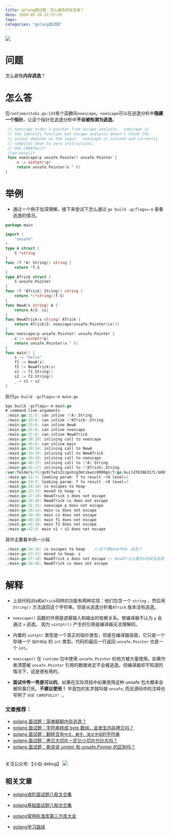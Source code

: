 ```yaml
---
title: golang面试题：怎么避免内存逃逸？
date: 2020-05-16 22:57:55
tags:
categories: "golang面试题"
---
```


![](https://imgconvert.csdnimg.cn/aHR0cHM6Ly9pbWdrci5jbi1iai51ZmlsZW9zLmNvbS9jZDJkODUxZS1hZWQ1LTRlNjYtOGFmNy0wMjczZDc0NDgzNzAucG5n?x-oss-process=image/format,png)

<!-- more -->

# 问题

怎么避免**内存逃逸**？

# 怎么答

在`runtime/stubs.go:133`有个函数叫`noescape`。`noescape`可以在逃逸分析中**隐藏一个指针**。让这个指针在逃逸分析中**不会被检测为逃逸**。

```go
 // noescape hides a pointer from escape analysis.  noescape is
 // the identity function but escape analysis doesn't think the
 // output depends on the input.  noescape is inlined and currently
 // compiles down to zero instructions.
 // USE CAREFULLY!
 //go:nosplit
 func noescape(p unsafe.Pointer) unsafe.Pointer {
     x := uintptr(p)
     return unsafe.Pointer(x ^ 0)
}
```

# 举例

- 通过一个例子加深理解，接下来尝试下怎么通过 `go build -gcflags=-m` 查看逃逸的情况。

```go
package main

import (
	"unsafe"
)
type A struct {
	S *string
}
func (f *A) String() string {
	return *f.S
}
type ATrick struct {
	S unsafe.Pointer
}
func (f *ATrick) String() string {
	return *(*string)(f.S)
}
func NewA(s string) A {
	return A{S: &s}
}
func NewATrick(s string) ATrick {
	return ATrick{S: noescape(unsafe.Pointer(&s))}
}
func noescape(p unsafe.Pointer) unsafe.Pointer {
	x := uintptr(p)
	return unsafe.Pointer(x ^ 0)
}
func main() {
	s := "hello"
	f1 := NewA(s)
	f2 := NewATrick(s)
	s1 := f1.String()
	s2 := f2.String()
	_ = s1 + s2
}
```

执行`go build -gcflags=-m main.go`

```go
$go build -gcflags=-m main.go
# command-line-arguments
./main.go:11:6: can inline (*A).String
./main.go:19:6: can inline (*ATrick).String
./main.go:23:6: can inline NewA
./main.go:31:6: can inline noescape
./main.go:27:6: can inline NewATrick
./main.go:28:29: inlining call to noescape
./main.go:36:6: can inline main
./main.go:38:14: inlining call to NewA
./main.go:39:19: inlining call to NewATrick
./main.go:39:19: inlining call to noescape
./main.go:40:17: inlining call to (*A).String
./main.go:41:17: inlining call to (*ATrick).String
/var/folders/45/qx9lfw2s2zzgvhzg3mtzkwzc0000gn/T/go-build763863171/b001/_gomod_.go:6:6: can inline init.0
./main.go:11:7: leaking param: f to result ~r0 level=2
./main.go:19:7: leaking param: f to result ~r0 level=2
./main.go:24:16: &s escapes to heap
./main.go:23:13: moved to heap: s
./main.go:27:18: NewATrick s does not escape
./main.go:28:45: NewATrick &s does not escape
./main.go:31:15: noescape p does not escape
./main.go:38:14: main &s does not escape
./main.go:39:19: main &s does not escape
./main.go:40:10: main f1 does not escape
./main.go:41:10: main f2 does not escape
./main.go:42:9: main s1 + s2 does not escape
```

其中主要看中间一小段

```go
./main.go:24:16: &s escapes to heap    //这个是NewA中的，逃逸了
./main.go:23:13: moved to heap: s
./main.go:27:18: NewATrick s does not escape // NewATrick里的s的却没逃逸
./main.go:28:45: NewATrick &s does not escape
```

# 解释

- 上段代码对`A`和`ATrick`同样的功能有两种实现：他们包含一个 `string` ，然后用 `String()` 方法返回这个字符串。但是从逃逸分析看`ATrick` 版本没有逃逸。
- `noescape()` 函数的作用是遮蔽输入和输出的依赖关系。使编译器不认为 `p` 会通过 `x` 逃逸， 因为 `uintptr()` 产生的引用是编译器无法理解的。
- 内置的 `uintptr` 类型是一个真正的指针类型，但是在编译器层面，它只是一个存储一个 `指针地址` 的 `int` 类型。代码的最后一行返回 `unsafe.Pointer` 也是一个 `int`。

- `noescape()` 在 `runtime` 包中使用 `unsafe.Pointer` 的地方被大量使用。如果作者清楚被 `unsafe.Pointer` 引用的数据肯定不会被逃逸，但编译器却不知道的情况下，这是很有用的。

- **面试中秀一秀是可以的**，如果在实际项目中如果使用这种 unsafe 包大概率会被同事打死。**不建议使用！** 毕竟包的名字就叫做 `unsafe`, 而且源码中的注释也写明了 `USE CAREFULLY! `。

### 文章推荐：

- [golang 面试题：简单聊聊内存逃逸？](https://mp.weixin.qq.com/s?__biz=MzAwMDAxNjU4Mg==&mid=2247483686&idx=1&sn=e48c51107191f02da5751a19a54f7d41&chksm=9aee288fad99a199c126d5ff735af7320356ce4bb5753ae59ac6231e596354499414b5705b79&token=2092782362&lang=zh_CN#rd)
- [golang 面试题：字符串转成 byte 数组，会发生内存拷贝吗？](https://mp.weixin.qq.com/s?__biz=MzAwMDAxNjU4Mg==&mid=2247483669&idx=1&sn=88f754ddabc04eb3f66ba8ac37ee1461&chksm=9aee28bcad99a1aa1ada41cfccaffc7ef4719a9bc11c1bef45b7d1b5427c1faa12d8d0c3156f&token=2092782362&lang=zh_CN#rd)
- [golang 面试题：翻转含有`中文、数字、英文字母`的字符串](https://mp.weixin.qq.com/s?__biz=MzAwMDAxNjU4Mg==&mid=2247483664&idx=1&sn=23a0cf8a78b1d9c30b2e3bc102bf421e&chksm=9aee28b9ad99a1af6c879ba4b1f6439e4c21c363f0a668f322c082ca334b62255507828f66d4&token=2092782362&lang=zh_CN#rd)
- [golang 面试题：拷贝大切片一定比小切片代价大吗？](https://mp.weixin.qq.com/s?__biz=MzAwMDAxNjU4Mg==&mid=2247483674&idx=1&sn=ce4b5fee48c54ff69127ef2bd5d91427&chksm=9aee28b3ad99a1a57eed7651a16fd4bdc35ff23937e423c5e1322a234652fd135f1a16abbece&token=2092782362&lang=zh_CN#rd)
- [golang 面试题：能说说 uintptr 和 unsafe.Pointer 的区别吗？](https://mp.weixin.qq.com/s?__biz=MzAwMDAxNjU4Mg==&mid=2247483679&idx=1&sn=7075859e59741b1d0a81dc472b8ce45f&chksm=9aee28b6ad99a1a0599416886660d9ea56bd7fec18841af0e5fe86c3daea3973732a83d7eabb&token=2092782362&lang=zh_CN#rd)

######

关注公众号:【小白 debug】
![](https://cdn.xiaobaidebug.top/1696069689495.png)

## 相关文章
- [golang进阶面试题八股文合集](https://golangguide.top/golang/%E9%9D%A2%E8%AF%95%E9%A2%98/2.Go%E8%BF%9B%E9%98%B6.html)

- [golang基础面试题八股文合集](https://golangguide.top/golang/%E9%9D%A2%E8%AF%95%E9%A2%98/1.Go%E5%85%A5%E9%97%A8.html)

- [golang常用标准库第三方库大全](https://golangguide.top/golang/%E5%B8%B8%E7%94%A8%E5%8C%85%E5%A4%A7%E5%85%A8.html)

- [golang学习路线](https://golangguide.top/golang/%E5%AD%A6%E4%B9%A0%E8%B7%AF%E7%BA%BF.html)